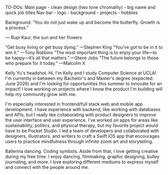 TO-DOs:
Main page - clean design (two tone chromality) - big name and quick job titles 
Nav bar - logo - background - projects - hobbies


Background:
“You do not just wake up and become the butterfly. Growth is a process.”

― Rupi Kaur, the sun and her flowers


“Get busy living or get busy dying.” —Stephen King
“You’ve got to be in it to win it.” —Tony Robbins
“The most important thing is to enjoy your life—to be happy—it’s all that matters.” —Steve Jobs
“The future belongs to those who prepare for it today.” —Malcolm X

Kelly Yu's headshot.
Hi, I'm Kelly and I study Computer Science at UCLA! I'm currently in between my Bachelor's and Master's degree (expected: June 2026) and I'm looking for opportunities this summer to innovate for an impact! I love working on projects where I know the product I'm building will help my community grow with me.

I'm especially interested in frontend/full stack web and mobile app development. I have experience with backend, like working with databases and APIs, but I really like collaborating with product designers to improve the user interface and user experience. I've worked on apps for areas like sustainability, politics, and physical therapy, but my favorite project would have to be Pocket Studio. I led a team of developers and collaborated with designers, illustrators, and writers to craft a Swift iOS app that encourages users to practice mindfulness through infinite zoom art and storytelling.

Ballerina dancing.
Coding symbols.
Aside from that, I love getting creative during my free time. I enjoy dancing, filmmaking, graphic designing, bulley journaling, and more. I love exploring different mediums to express myself and connect with the people around me.